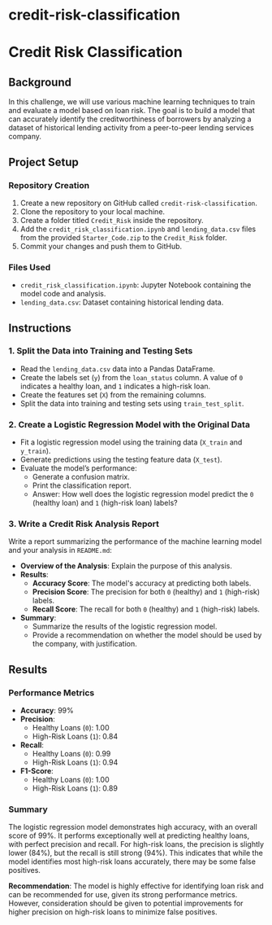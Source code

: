 # credit-risk-classification
# Credit Risk Classification

## Background
In this challenge, we will use various machine learning techniques to train and evaluate a model based on loan risk. The goal is to build a model that can accurately identify the creditworthiness of borrowers by analyzing a dataset of historical lending activity from a peer-to-peer lending services company.

## Project Setup
### Repository Creation
1. Create a new repository on GitHub called `credit-risk-classification`.
2. Clone the repository to your local machine.
3. Create a folder titled `Credit_Risk` inside the repository.
4. Add the `credit_risk_classification.ipynb` and `lending_data.csv` files from the provided `Starter_Code.zip` to the `Credit_Risk` folder.
5. Commit your changes and push them to GitHub.

### Files Used
- `credit_risk_classification.ipynb`: Jupyter Notebook containing the model code and analysis.
- `lending_data.csv`: Dataset containing historical lending data.

## Instructions
### 1. Split the Data into Training and Testing Sets
- Read the `lending_data.csv` data into a Pandas DataFrame.
- Create the labels set (`y`) from the `loan_status` column. A value of `0` indicates a healthy loan, and `1` indicates a high-risk loan.
- Create the features set (`X`) from the remaining columns.
- Split the data into training and testing sets using `train_test_split`.

### 2. Create a Logistic Regression Model with the Original Data
- Fit a logistic regression model using the training data (`X_train` and `y_train`).
- Generate predictions using the testing feature data (`X_test`).
- Evaluate the model’s performance:
  - Generate a confusion matrix.
  - Print the classification report.
  - Answer: How well does the logistic regression model predict the `0` (healthy loan) and `1` (high-risk loan) labels?

### 3. Write a Credit Risk Analysis Report
Write a report summarizing the performance of the machine learning model and your analysis in `README.md`:

- **Overview of the Analysis**: Explain the purpose of this analysis.
- **Results**:
  - **Accuracy Score**: The model's accuracy at predicting both labels.
  - **Precision Score**: The precision for both `0` (healthy) and `1` (high-risk) labels.
  - **Recall Score**: The recall for both `0` (healthy) and `1` (high-risk) labels.
- **Summary**:
  - Summarize the results of the logistic regression model.
  - Provide a recommendation on whether the model should be used by the company, with justification.

## Results
### Performance Metrics
- **Accuracy**: 99%
- **Precision**:
  - Healthy Loans (`0`): 1.00
  - High-Risk Loans (`1`): 0.84
- **Recall**:
  - Healthy Loans (`0`): 0.99
  - High-Risk Loans (`1`): 0.94
- **F1-Score**:
  - Healthy Loans (`0`): 1.00
  - High-Risk Loans (`1`): 0.89

### Summary
The logistic regression model demonstrates high accuracy, with an overall score of 99%. It performs exceptionally well at predicting healthy loans, with perfect precision and recall. For high-risk loans, the precision is slightly lower (84%), but the recall is still strong (94%). This indicates that while the model identifies most high-risk loans accurately, there may be some false positives.

**Recommendation**: The model is highly effective for identifying loan risk and can be recommended for use, given its strong performance metrics. However, consideration should be given to potential improvements for higher precision on high-risk loans to minimize false positives.
